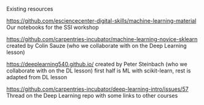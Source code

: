 Existing resources 

https://github.com/esciencecenter-digital-skills/machine-learning-material Our notebooks for the SSI workshop  

https://github.com/carpentries-incubator/machine-learning-novice-sklearn created by Colin Sauze (who we collaborate with on the Deep Learning lesson)  

https://deeplearning540.github.io/ created by Peter Steinbach (who we collaborate with on the DL lesson) first half is ML with scikit-learn, rest is adapted from DL lesson  

https://github.com/carpentries-incubator/deep-learning-intro/issues/57 Thread on the Deep Learning repo with some links to other courses 
